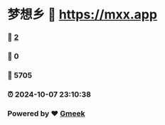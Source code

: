 # 梦想乡 :link: https://mxx.app 
### :page_facing_up: [2](https://mxx.app/tag.html) 
### :speech_balloon: 0 
### :hibiscus: 5705 
### :alarm_clock: 2024-10-07 23:10:38 
### Powered by :heart: [Gmeek](https://github.com/Meekdai/Gmeek)

